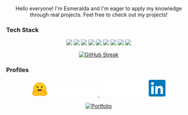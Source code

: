 <p align="center">
Hello everyone! I'm Esmeralda and I'm eager to apply my knowledge through real projects. Feel free to check out my projects! </p>

### Tech Stack
<p align="center">
  <img src="https://img.shields.io/badge/Python-3776AB?style=for-the-badge&logo=python&logoColor=white" />
  <img src="https://img.shields.io/badge/R-276DC3?style=for-the-badge&logo=r&logoColor=white" />
  <img src="https://img.shields.io/badge/Numpy-4974BF?style=for-the-badge&logo=numpy&logoColor=white" />
  <img src="https://img.shields.io/badge/Matplotlib-11557C?style=for-the-badge&logo=plotly&logoColor=white" />
  <img src="https://img.shields.io/badge/Scikit--Learn-5F8AA3?style=for-the-badge&logo=scikit-learn&logoColor=white" />
  <img src="https://img.shields.io/badge/SQL-4479A1?style=for-the-badge&logo=mysql&logoColor=white" />
  <img src="https://img.shields.io/badge/Excel-217346?style=for-the-badge&logo=microsoft-excel&logoColor=white" />
  <img src="https://img.shields.io/badge/PowerBI-6DB5A5?style=for-the-badge&logo=powerbi&logoColor=black" />
  <img src="https://img.shields.io/badge/Tableau-2d5579?style=for-the-badge&logo=tableau&logoColor=white" />
</p>

<div align="center">

[![GitHub Streak](https://streak-stats.demolab.com?user=iEsmeralda&theme=transparent&hide_border=true&short_numbers=true&date_format=j%20M%5B%20Y%5D&dates=8672B2&ring=382D46&stroke=362E48&sideNums=9C93EB&sideLabels=645AEB&fire=9C93EB&currStreakNum=9C93EB&currStreakLabel=645AEB)](https://git.io/streak-stats)
</div>

### Profiles
<div align="center">
  <a href="https://huggingface.co/iEsmeralda" target="_blank" rel="noreferrer">
    <img src="https://raw.githubusercontent.com/iEsmeralda/iesmeralda.github.io/main/icons/huggingface-title.png" alt="HuggingFace" width="180"/>
  </a>
  <a href="https://www.linkedin.com/in/esmeralda-lopezs/" target="_blank" rel="noreferrer">
    <img src="https://raw.githubusercontent.com/iEsmeralda/iesmeralda.github.io/main/icons/linkedin-title.png" alt="HuggingFace" width="180"/>
  </a>
  
  [![Portfolio](https://img.shields.io/badge/Portfolio-6D64B5?style=for-the-badge)](https://iesmeralda.github.io)
</div>





